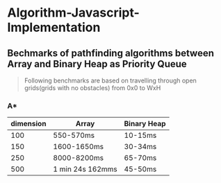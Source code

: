 # Algorithm-Javascript-Implementation

## Bechmarks of pathfinding algorithms between Array and Binary Heap as Priority Queue

> Following benchmarks are based on travelling through open grids(grids with no obstacles) from 0x0 to WxH

### A\*

| dimension | Array            | Binary Heap |
| --------- | ---------------- | ----------- |
| 100       | 550-570ms        | 10-15ms     |
| 150       | 1600-1650ms      | 30-34ms     |
| 250       | 8000-8200ms      | 65-70ms     |
| 500       | 1 min 24s 162mms | 45-50ms     |
